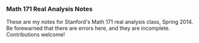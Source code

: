 ### Math 171 Real Analysis Notes

These are my notes for Stanford's Math 171 real analysis class, Spring 2014. Be forewarned that 
there are errors here, and they are incomplete. Contributions welcome!
